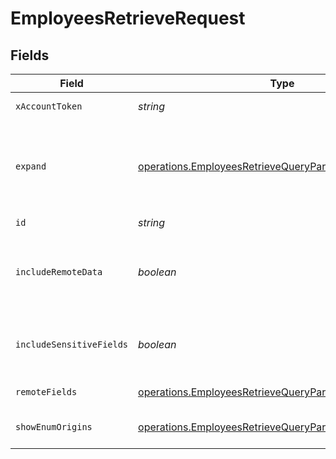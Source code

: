 # EmployeesRetrieveRequest


## Fields

| Field                                                                                                                          | Type                                                                                                                           | Required                                                                                                                       | Description                                                                                                                    |
| ------------------------------------------------------------------------------------------------------------------------------ | ------------------------------------------------------------------------------------------------------------------------------ | ------------------------------------------------------------------------------------------------------------------------------ | ------------------------------------------------------------------------------------------------------------------------------ |
| `xAccountToken`                                                                                                                | *string*                                                                                                                       | :heavy_check_mark:                                                                                                             | Token identifying the end user.                                                                                                |
| `expand`                                                                                                                       | [operations.EmployeesRetrieveQueryParamExpand](../../models/operations/employeesretrievequeryparamexpand.md)                   | :heavy_minus_sign:                                                                                                             | Which relations should be returned in expanded form. Multiple relation names should be comma separated without spaces.         |
| `id`                                                                                                                           | *string*                                                                                                                       | :heavy_check_mark:                                                                                                             | N/A                                                                                                                            |
| `includeRemoteData`                                                                                                            | *boolean*                                                                                                                      | :heavy_minus_sign:                                                                                                             | Whether to include the original data Merge fetched from the third-party to produce these models.                               |
| `includeSensitiveFields`                                                                                                       | *boolean*                                                                                                                      | :heavy_minus_sign:                                                                                                             | Whether to include sensitive fields (such as social security numbers) in the response.                                         |
| `remoteFields`                                                                                                                 | [operations.EmployeesRetrieveQueryParamRemoteFields](../../models/operations/employeesretrievequeryparamremotefields.md)       | :heavy_minus_sign:                                                                                                             | Deprecated. Use show_enum_origins.                                                                                             |
| `showEnumOrigins`                                                                                                              | [operations.EmployeesRetrieveQueryParamShowEnumOrigins](../../models/operations/employeesretrievequeryparamshowenumorigins.md) | :heavy_minus_sign:                                                                                                             | Which fields should be returned in non-normalized form.                                                                        |